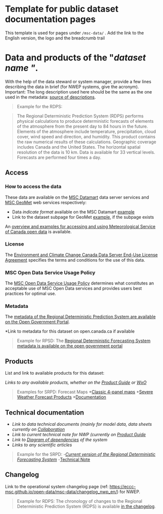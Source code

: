 # Template for public dataset documentation pages

This template is used for pages under `/msc-data/` . 
Add the link to the English version, the logo and the breadcrumb trail


# Data and products of the "*dataset name "*.

With the help of the data steward or system manager, provide a few lines describing the data in brief (for NWEP systems, give the acronym). Important: The long description used here should be the same as the one used in the metadata: [source of descriptions](https://gccode.ssc-spc.gc.ca/ec-msc/discovery-metadata/tree/master/mcf). 

> Example for the RDPS:

> The Regional Deterministic Prediction System (RDPS) performs physical calculations to produce deterministic forecasts of elements of the atmosphere from the present day to 84 hours in the future. Elements of the atmosphere include temperature, precipitation, cloud cover, wind speed and direction, and humidity. This product contains the raw numerical results of these calculations. Geographic coverage includes Canada and the United States. The horizontal spatial resolution of the data is 10 km. Data is available for 33 vertical levels. Forecasts are performed four times a day.

## Access

### How to access the data

These data are available on the [MSC Datamart](../msc-datamart/readme_en.md) data server services and [MSC GeoMet](../msc-geomet/readme_en.md) web services respectively: 

* Data *indicate format* available on the MSC Datamart [example](../msc-data/nwp_rdps/readme_rdps-datamart_en.md) 
* Link to the dataset subpage for GeoMet [example](../msc-geomet/giops_en.md), if the subpage exists

An [overview and examples for accessing and using Meteorological Service of Canada open data](../canada.ca_upcoming/usage-overview/readme_en.md) is available.

### License

The [Environment and Climate Change Canada Data Server End-Use License Agreement](.../../license/readme_en.md) specifies the terms and conditions for the use of this data.

### MSC Open Data Service Usage Policy

The [MSC Open Data Service Usage Policy](https://eccc-msc.github.io/open-data/usage-policy/readme_en/) determines what constitutes an acceptable use of MSC Open Data services and provides users best practices for optimal use.

### Metadata

The [metadata of the Regional Deterministic Prediction System are available on the Open Government Portal](https://open.canada.ca/data/en/dataset/a9f2828c-0d78-5eb6-a4c7-1fc1219f1e3d).

*Link to metadata for this dataset on open.canada.ca if available

> Example for RPSD: The [Regional Deterministic Forecasting System metadata is available on the open government portal](https://ouvert.canada.ca/data/fr/dataset/a9f2828c-0d78-5eb6-a4c7-1fc1219f1e3d)

## Products

List and link to available products for this dataset:

*Links to any available products, whether on the [Product Guide](https://collaboration.cmc.ec.gc.ca/cmc/CMOI/product_guide/table_of_contents_f.html) or [WxO](https://meteo.gc.ca/mainmenu/modelling_menu_f.html)*

>Examples for SRPD:
>Forecast Maps
>*[Classic 4-panel maps](https://meteo.gc.ca/model_forecast/index_e.html)
>*[Severe Weather Forecast Products](https://meteo.gc.ca/model_forecast/severe_weather_e.html)
>*[Documentation](https://collaboration.cmc.ec.gc.ca/cmc/CMOI/product_guide/submenus/rdps_e.html)

## Technical documentation

- *Link to data technical documents (mainly for model data, data sheets currently on [Collaboration](https://collaboration.cmc.ec.gc.ca/cmc/cmoi/product_guide/docs/tech_specifications/)*
- *Link to current technical note for NWP (currently on [Product Guide](https://collaboration.cmc.ec.gc.ca/cmc/cmoi/product_guide/docs/changes_f.html)*
- *Link to [Diagram of dependencies](https://collaboration.cmc.ec.gc.ca/cmc/cmos/public_doc/msc-data/nwep-dependency-diagrams) of the system*
- *Links to any scientific articles*

>Example for the SRPD:
>-*[Current version of the Regional Deterministic Forecasting System](https://collaboration.cmc.ec.gc.ca/cmc/cmoi/product_guide/docs/tech_specifications/tech_specifications_RDPS_f.pdf)
>-*[Technical Note](https://collaboration.cmc.ec.gc.ca/cmc/cmoi/product_guide/docs/lib/technote_rdps-500_20160907_f.pdf)

## Changelog

Link to the operational system changelog page (ref: https://eccc-msc.github.io/open-data/msc-data/changelog_nwp_en/) for NWEP.

> Example for RDPS: The chronology of changes to the Regional Deterministic Prediction System (RDPS) is available [in the changelog](https://eccc-msc.github.io/open-data/msc-data/nwp_rdps/changelog_rdps_en/).

